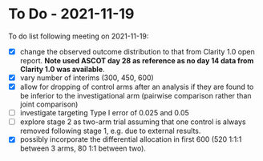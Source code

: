 # To Do - 2021-11-19

To do list following meeting on 2021-11-19:

- [x] change the observed outcome distribution to that from Clarity 1.0 open report. __Note used ASCOT day 28 as reference as no day 14 data from Clarity 1.0 was available__.
- [x] vary number of interims (300, 450, 600)
- [x] allow for dropping of control arms after an analysis if they are found to be inferior to the investigational arm (pairwise comparison rather than joint comparison)
- [ ] investigate targeting Type I error of 0.025 and 0.05
- [ ] explore stage 2 as two-arm trial assuming that one control is always removed following stage 1, e.g. due to external results.
- [x] possibly incorporate the differential allocation in first 600 (520 1:1:1 between 3 arms, 80 1:1 between two).
